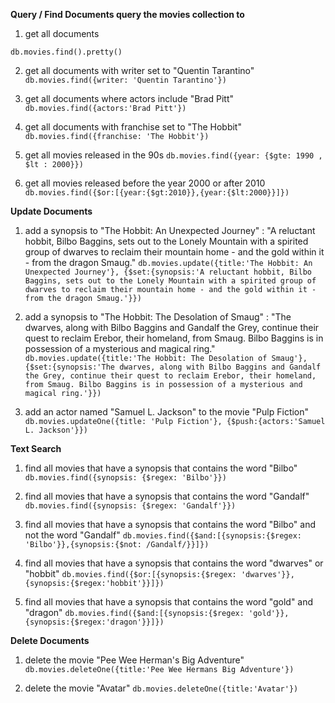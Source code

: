 **Query / Find Documents
query the movies collection to**

1. get all documents

`db.movies.find().pretty()`

2. get all documents with writer set to "Quentin Tarantino"
` db.movies.find({writer: 'Quentin Tarantino'})`

3. get all documents where actors include "Brad Pitt"
`db.movies.find({actors:'Brad Pitt'})`

4. get all documents with franchise set to "The Hobbit"
 `db.movies.find({franchise: 'The Hobbit'})`

5. get all movies released in the 90s
`db.movies.find({year: {$gte: 1990 , $lt : 2000}})`

6. get all movies released before the year 2000 or after 2010
`db.movies.find({$or:[{year:{$gt:2010}},{year:{$lt:2000}}]})`

**Update Documents**
1. add a synopsis to "The Hobbit: An Unexpected Journey" : "A reluctant hobbit, Bilbo Baggins, sets out to the Lonely Mountain with a spirited group of dwarves to reclaim their mountain home - and the gold within it - from the dragon Smaug."
`db.movies.update({title:'The Hobbit: An Unexpected Journey'}, {$set:{synopsis:'A reluctant hobbit, Bilbo Baggins, sets out to the Lonely Mountain with a spirited group of dwarves to reclaim their mountain home - and the gold within it - from the dragon Smaug.'}})`

2. add a synopsis to "The Hobbit: The Desolation of Smaug" : "The dwarves, along with Bilbo Baggins and Gandalf the Grey, continue their quest to reclaim Erebor, their homeland, from Smaug. Bilbo Baggins is in possession of a mysterious and magical ring."
`db.movies.update({title:'The Hobbit: The Desolation of Smaug'}, {$set:{synopsis:'The dwarves, along with Bilbo Baggins and Gandalf the Grey, continue their quest to reclaim Erebor, their homeland, from Smaug. Bilbo Baggins is in possession of a mysterious and magical ring.'}})`

3. add an actor named "Samuel L. Jackson" to the movie "Pulp Fiction"
 `db.movies.updateOne({title: 'Pulp Fiction'}, {$push:{actors:'Samuel L. Jackson'}})`
 
 **Text Search**
1. find all movies that have a synopsis that contains the word "Bilbo"
`db.movies.find({synopsis: {$regex: 'Bilbo'}})`

2. find all movies that have a synopsis that contains the word "Gandalf"
`db.movies.find({synopsis: {$regex: 'Gandalf'}})`

3. find all movies that have a synopsis that contains the word "Bilbo" and not the word "Gandalf"
 `db.movies.find({$and:[{synopsis:{$regex: 'Bilbo'}},{synopsis:{$not: /Gandalf/}}]})`

4. find all movies that have a synopsis that contains the word "dwarves" or "hobbit"
`db.movies.find({$or:[{synopsis:{$regex: 'dwarves'}},{synopsis:{$regex:'hobbit'}}]})`

5. find all movies that have a synopsis that contains the word "gold" and "dragon"
`db.movies.find({$and:[{synopsis:{$regex: 'gold'}},{synopsis:{$regex:'dragon'}}]})`

**Delete Documents**
1. delete the movie "Pee Wee Herman's Big Adventure"
`db.movies.deleteOne({title:'Pee Wee Hermans Big Adventure'})`

2. delete the movie "Avatar"
`db.movies.deleteOne({title:'Avatar'})`
